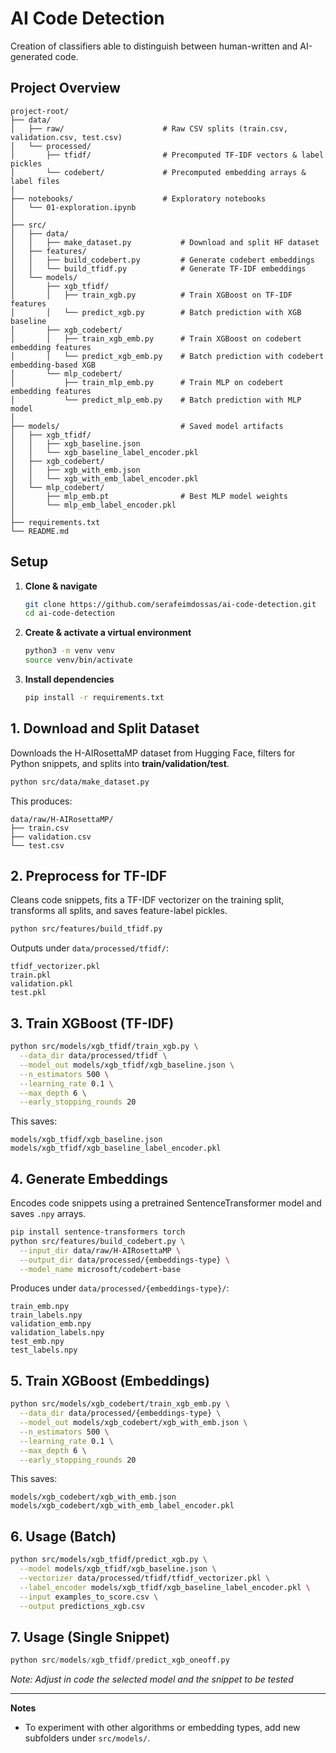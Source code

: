 # AI Code Detection

Creation of classifiers able to distinguish between human-written and AI-generated code.

## Project Overview

```
project-root/
├── data/
│   ├── raw/                      # Raw CSV splits (train.csv, validation.csv, test.csv)
│   └── processed/
│       ├── tfidf/                # Precomputed TF-IDF vectors & label pickles
│       └── codebert/             # Precomputed embedding arrays & label files
│
├── notebooks/                    # Exploratory notebooks
│   └── 01-exploration.ipynb
│
├── src/
│   ├── data/
│   │   ├── make_dataset.py           # Download and split HF dataset
│   ├── features/
│   │   ├── build_codebert.py         # Generate codebert embeddings
│   │   └── build_tfidf.py            # Generate TF-IDF embeddings
│   └── models/
│       ├── xgb_tfidf/
│       │   ├── train_xgb.py          # Train XGBoost on TF-IDF features
│       │   └── predict_xgb.py        # Batch prediction with XGB baseline
│       ├── xgb_codebert/
│       │   ├── train_xgb_emb.py      # Train XGBoost on codebert embedding features
│       │   └── predict_xgb_emb.py    # Batch prediction with codebert embedding-based XGB
│       └── mlp_codebert/
│           ├── train_mlp_emb.py      # Train MLP on codebert embedding features
│           └── predict_mlp_emb.py    # Batch prediction with MLP model
│
├── models/                           # Saved model artifacts
│   ├── xgb_tfidf/
│   │   ├── xgb_baseline.json
│   │   └── xgb_baseline_label_encoder.pkl
│   ├── xgb_codebert/
│   │   ├── xgb_with_emb.json
│   │   └── xgb_with_emb_label_encoder.pkl
│   └── mlp_codebert/
│       ├── mlp_emb.pt                # Best MLP model weights
│       └── mlp_emb_label_encoder.pkl
│
├── requirements.txt
└── README.md
```

## Setup

1. **Clone & navigate**

   ```bash
   git clone https://github.com/serafeimdossas/ai-code-detection.git
   cd ai-code-detection
   ```
2. **Create & activate a virtual environment**

   ```bash
   python3 -m venv venv
   source venv/bin/activate
   ```
3. **Install dependencies**

   ```bash
   pip install -r requirements.txt
   ```

## 1. Download and Split Dataset

Downloads the H-AIRosettaMP dataset from Hugging Face, filters for Python snippets, and splits into **train/validation/test**.

```bash
python src/data/make_dataset.py
```

This produces:

```
data/raw/H-AIRosettaMP/
├── train.csv
├── validation.csv
└── test.csv
```

## 2. Preprocess for TF-IDF

Cleans code snippets, fits a TF-IDF vectorizer on the training split, transforms all splits, and saves feature-label pickles.

```bash
python src/features/build_tfidf.py
```

Outputs under `data/processed/tfidf/`:

```
tfidf_vectorizer.pkl
train.pkl
validation.pkl
test.pkl
```

## 3. Train XGBoost (TF-IDF)

```bash
python src/models/xgb_tfidf/train_xgb.py \
  --data_dir data/processed/tfidf \
  --model_out models/xgb_tfidf/xgb_baseline.json \
  --n_estimators 500 \
  --learning_rate 0.1 \
  --max_depth 6 \
  --early_stopping_rounds 20
```

This saves:

```
models/xgb_tfidf/xgb_baseline.json
models/xgb_tfidf/xgb_baseline_label_encoder.pkl
```

## 4. Generate Embeddings

Encodes code snippets using a pretrained SentenceTransformer model and saves `.npy` arrays.

```bash
pip install sentence-transformers torch
python src/features/build_codebert.py \
  --input_dir data/raw/H-AIRosettaMP \
  --output_dir data/processed/{embeddings-type} \
  --model_name microsoft/codebert-base
```

Produces under `data/processed/{embeddings-type}/`:

```
train_emb.npy
train_labels.npy
validation_emb.npy
validation_labels.npy
test_emb.npy
test_labels.npy
```

## 5. Train XGBoost (Embeddings)

```bash
python src/models/xgb_codebert/train_xgb_emb.py \
  --data_dir data/processed/{embeddings-type} \
  --model_out models/xgb_codebert/xgb_with_emb.json \
  --n_estimators 500 \
  --learning_rate 0.1 \
  --max_depth 6 \
  --early_stopping_rounds 20
```

This saves:

```
models/xgb_codebert/xgb_with_emb.json
models/xgb_codebert/xgb_with_emb_label_encoder.pkl
```

## 6. Usage (Batch)

```bash
python src/models/xgb_tfidf/predict_xgb.py \
  --model models/xgb_tfidf/xgb_baseline.json \
  --vectorizer data/processed/tfidf/tfidf_vectorizer.pkl \
  --label_encoder models/xgb_tfidf/xgb_baseline_label_encoder.pkl \
  --input examples_to_score.csv \
  --output predictions_xgb.csv
```

## 7. Usage (Single Snippet)

```python
python src/models/xgb_tfidf/predict_xgb_oneoff.py
```

*Note: Adjust in code the selected model and the snippet to be tested*

---

**Notes**

* To experiment with other algorithms or embedding types, add new subfolders under `src/models/`.
